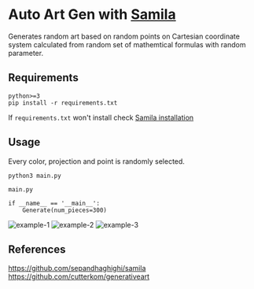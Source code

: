 # Auto Art Gen with <a href="https://github.com/sepandhaghighi/samila">Samila</a>

Generates random art based on random points on Cartesian coordinate system calculated from random set of mathemtical formulas with random parameter.

## Requirements

```python>=3``` <br />
```pip install -r requirements.txt```

If ```requirements.txt``` won't install check <a href="https://github.com/sepandhaghighi/samila#installation">Samila installation</a>

## Usage

Every color, projection and point is randomly selected.

```python3 main.py```

```main.py```

```
if __name__ == '__main__':
    Generate(num_pieces=300)
```

![example-1](examples/14.png?raw=true)
![example-2](examples/15.png?raw=true)
![example-3](examples/31.png?raw=true)

## References
https://github.com/sepandhaghighi/samila <br />
https://github.com/cutterkom/generativeart <br />
